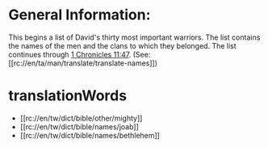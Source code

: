 # General Information:

This begins a list of David's thirty most important warriors. The list contains the names of the men and the clans to which they belonged. The list continues through [1 Chronicles 11:47](./45.md). (See: [[rc://en/ta/man/translate/translate-names]])

# translationWords

* [[rc://en/tw/dict/bible/other/mighty]]
* [[rc://en/tw/dict/bible/names/joab]]
* [[rc://en/tw/dict/bible/names/bethlehem]]